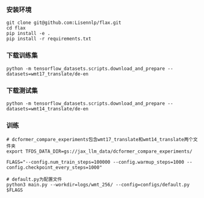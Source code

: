 
### 安装环境
    git clone git@github.com:Lisennlp/flax.git
    cd flax
    pip install -e .
    pip install -r requirements.txt
### 下载训练集

    python -m tensorflow_datasets.scripts.download_and_prepare --datasets=wmt17_translate/de-en

### 下载测试集

    python -m tensorflow_datasets.scripts.download_and_prepare --datasets=wmt14_translate/de-en

### 训练
    # dcformer_compare_experiments包含wmt17_translate和wmt14_translate两个文件夹
    export TFDS_DATA_DIR=gs://jax_llm_data/dcformer_compare_experiments/

    FLAGS="--config.num_train_steps=100000 --config.warmup_steps=1000 --config.checkpoint_every_steps=1000"
    
    # default.py为配置文件
    python3 main.py --workdir=logs/wmt_256/ --config=configs/default.py $FLAGS


